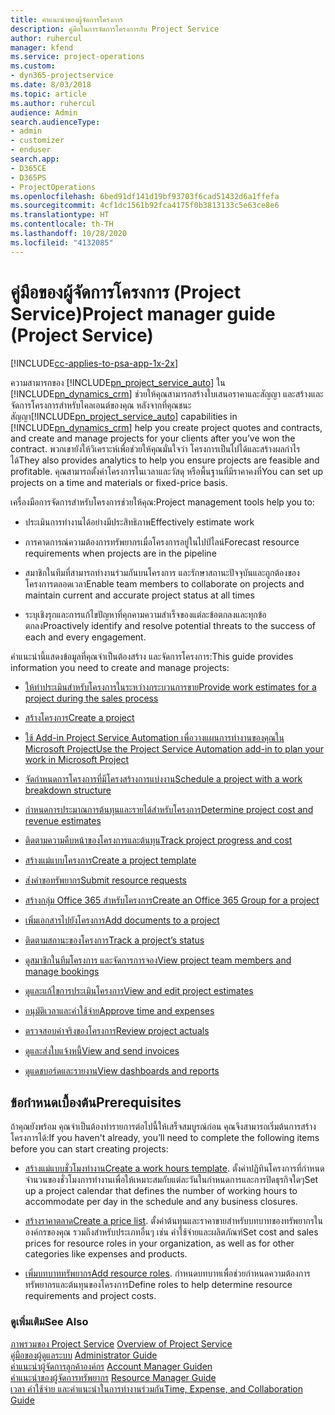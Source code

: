 ```yaml
---
title: คำแนะนำของผู้จัดการโครงการ
description: คู่มือในการจัดการโครงการกับ Project Service
author: ruhercul
manager: kfend
ms.service: project-operations
ms.custom:
- dyn365-projectservice
ms.date: 8/03/2018
ms.topic: article
ms.author: ruhercul
audience: Admin
search.audienceType:
- admin
- customizer
- enduser
search.app:
- D365CE
- D365PS
- ProjectOperations
ms.openlocfilehash: 6bed91df141d19bf93703f6cad51432d6a1ffefa
ms.sourcegitcommit: 4cf1dc1561b92fca4175f0b3813133c5e63ce8e6
ms.translationtype: HT
ms.contentlocale: th-TH
ms.lasthandoff: 10/28/2020
ms.locfileid: "4132085"
---
```

# <a name="project-manager-guide-project-service"></a><span data-ttu-id="558c3-103">คู่มือของผู้จัดการโครงการ (Project Service)</span><span class="sxs-lookup"><span data-stu-id="558c3-103">Project manager guide (Project Service)</span></span>

[!INCLUDE[cc-applies-to-psa-app-1x-2x](../includes/cc-applies-to-psa-app-1x-2x.md)]

<span data-ttu-id="558c3-104">ความสามารถของ [!INCLUDE[pn_project_service_auto](../includes/pn-project-service-auto.md)] ใน [!INCLUDE[pn_dynamics_crm](../includes/pn-dynamics-crm.md)] ช่วยให้คุณสามารถสร้างใบเสนอราคาและสัญญา และสร้างและจัดการโครงการสำหรับไคลเอนต์ของคุณ หลังจากที่คุณชนะสัญญา</span><span class="sxs-lookup"><span data-stu-id="558c3-104">[!INCLUDE[pn_project_service_auto](../includes/pn-project-service-auto.md)] capabilities in [!INCLUDE[pn_dynamics_crm](../includes/pn-dynamics-crm.md)] help you create project quotes and contracts, and create and manage projects for your clients after you’ve won the contract.</span></span> <span data-ttu-id="558c3-105">พวกเขายังให้วิเคราะห์เพื่อช่วยให้คุณมั่นใจว่า โครงการเป็นไปได้และสร้างผลกำไรได้</span><span class="sxs-lookup"><span data-stu-id="558c3-105">They also provides analytics to help you ensure projects are feasible and profitable.</span></span> <span data-ttu-id="558c3-106">คุณสามารถตั้งค่าโครงการในเวลาและวัสดุ หรือพื้นฐานที่มีราคาคงที่</span><span class="sxs-lookup"><span data-stu-id="558c3-106">You can set up projects on a time and materials or fixed-price basis.</span></span>  
  
 <span data-ttu-id="558c3-107">เครื่องมือการจัดการสำหรับโครงการช่วยให้คุณ:</span><span class="sxs-lookup"><span data-stu-id="558c3-107">Project management tools help you to:</span></span>  
  
-   <span data-ttu-id="558c3-108">ประเมินการทำงานได้อย่างมีประสิทธิภาพ</span><span class="sxs-lookup"><span data-stu-id="558c3-108">Effectively estimate work</span></span>  
  
-   <span data-ttu-id="558c3-109">การคาดการณ์ความต้องการทรัพยากรเมื่อโครงการอยู่ในไปป์ไลน์</span><span class="sxs-lookup"><span data-stu-id="558c3-109">Forecast resource requirements when projects are in the pipeline</span></span>  
  
-   <span data-ttu-id="558c3-110">สมาชิกในทีมที่สามารถทำงานร่วมกันบนโครงการ และรักษาสถานะปัจจุบันและถูกต้องของโครงการตลอดเวลา</span><span class="sxs-lookup"><span data-stu-id="558c3-110">Enable team members to collaborate on projects and maintain current and accurate project status at all times</span></span>  
  
-   <span data-ttu-id="558c3-111">ระบุเชิงรุกและการแก้ไขปัญหาที่คุกคามความสำเร็จของแต่ละข้อตกลงและทุกข้อตกลง</span><span class="sxs-lookup"><span data-stu-id="558c3-111">Proactively identify and resolve potential threats to the success of each and every engagement.</span></span>  
  
<span data-ttu-id="558c3-112">คำแนะนำนี้แสดงข้อมูลที่คุณจำเป็นต้องสร้าง และจัดการโครงการ:</span><span class="sxs-lookup"><span data-stu-id="558c3-112">This guide provides information you need to create and manage projects:</span></span>  
  
-   [<span data-ttu-id="558c3-113">ให้ทำประเมินสำหรับโครงการในระหว่างกระบวนการขาย</span><span class="sxs-lookup"><span data-stu-id="558c3-113">Provide work estimates for a project during the sales process</span></span>](../psa/provide-estimates-project-during-sales-process.md)  
  
-   [<span data-ttu-id="558c3-114">สร้างโครงการ</span><span class="sxs-lookup"><span data-stu-id="558c3-114">Create a project</span></span>](../psa/create-project.md)  
  
-   [<span data-ttu-id="558c3-115">ใช้ Add-in Project Service Automation เพื่อวางแผนการทำงานของคุณใน Microsoft Project</span><span class="sxs-lookup"><span data-stu-id="558c3-115">Use the Project Service Automation add-in to plan your work in Microsoft Project</span></span>](../psa/add-plan-work-microsoft-project.md)  
  
-   [<span data-ttu-id="558c3-116">จัดกำหนดการโครงการที่มีโครงสร้างการแบ่งงาน</span><span class="sxs-lookup"><span data-stu-id="558c3-116">Schedule a project with a work breakdown structure</span></span>](../psa/schedule-project-work-breakdown-structure.md)  
  
-   [<span data-ttu-id="558c3-117">กำหนดการประมาณการต้นทุนและรายได้สำหรับโครงการ</span><span class="sxs-lookup"><span data-stu-id="558c3-117">Determine project cost and revenue estimates</span></span>](../psa/determine-project-cost-revenue-estimates.md)  
  
-   [<span data-ttu-id="558c3-118">ติดตามความคืบหน้าของโครงการและต้นทุน</span><span class="sxs-lookup"><span data-stu-id="558c3-118">Track project progress and cost</span></span>](../psa/track-project-progress-cost.md)  
  
-   [<span data-ttu-id="558c3-119">สร้างแม่แบบโครงการ</span><span class="sxs-lookup"><span data-stu-id="558c3-119">Create a project template</span></span>](../psa/create-project-template.md)  
  
-   [<span data-ttu-id="558c3-120">ส่งคำขอทรัพยากร</span><span class="sxs-lookup"><span data-stu-id="558c3-120">Submit resource requests</span></span>](../psa/submit-resource-requests.md)  
  
-   [<span data-ttu-id="558c3-121">สร้างกลุ่ม Office 365 สำหรับโครงการ</span><span class="sxs-lookup"><span data-stu-id="558c3-121">Create an Office 365 Group for a project</span></span>](../psa/create-office-365-group-project.md)  
  
-   [<span data-ttu-id="558c3-122">เพิ่มเอกสารไปยังโครงการ</span><span class="sxs-lookup"><span data-stu-id="558c3-122">Add documents to a project</span></span>](../psa/add-documents-project.md)  
  
-   [<span data-ttu-id="558c3-123">ติดตามสถานะของโครงการ</span><span class="sxs-lookup"><span data-stu-id="558c3-123">Track a project’s status</span></span>](../psa/track-project-status.md)  
  
-   [<span data-ttu-id="558c3-124">ดูสมาชิกในทีมโครงการ และจัดการการจอง</span><span class="sxs-lookup"><span data-stu-id="558c3-124">View project team members and manage bookings</span></span>](../psa/view-project-team-members-manage-bookings.md)  
  
-   [<span data-ttu-id="558c3-125">ดูและแก้ไขการประเมินโครงการ</span><span class="sxs-lookup"><span data-stu-id="558c3-125">View and edit project estimates</span></span>](../psa/view-edit-project-estimates.md)  
  
-   [<span data-ttu-id="558c3-126">อนุมัติเวลาและค่าใช้จ่าย</span><span class="sxs-lookup"><span data-stu-id="558c3-126">Approve time and expenses</span></span>](../psa/approve-time-expenses.md)  
  
-   [<span data-ttu-id="558c3-127">ตรวจสอบค่าจริงของโครงการ</span><span class="sxs-lookup"><span data-stu-id="558c3-127">Review project actuals</span></span>](../psa/review-project-actuals.md)  
  
-   [<span data-ttu-id="558c3-128">ดูและส่งใบแจ้งหนี้</span><span class="sxs-lookup"><span data-stu-id="558c3-128">View and send invoices</span></span>](../psa/view-send-invoices.md)  
  
-   [<span data-ttu-id="558c3-129">ดูแดชบอร์ดและรายงาน</span><span class="sxs-lookup"><span data-stu-id="558c3-129">View dashboards and reports</span></span>](../psa/view-dashboards-reports.md)  
  
## <a name="prerequisites"></a><span data-ttu-id="558c3-130">ข้อกำหนดเบื้องต้น</span><span class="sxs-lookup"><span data-stu-id="558c3-130">Prerequisites</span></span>  
 <span data-ttu-id="558c3-131">ถ้าคุณยังพร้อม คุณจำเป็นต้องทำรายการต่อไปนี้ให้เสร็จสมบูรณ์ก่อน คุณจึงสามารถเริ่มต้นการสร้างโครงการได้:</span><span class="sxs-lookup"><span data-stu-id="558c3-131">If you haven't already, you’ll need to complete the following items before you can start creating projects:</span></span>  
  
-   <span data-ttu-id="558c3-132">[สร้างแม่แบบชั่วโมงทำงาน](../psa/create-work-hours-template.md)</span><span class="sxs-lookup"><span data-stu-id="558c3-132">[Create a work hours template](../psa/create-work-hours-template.md).</span></span> <span data-ttu-id="558c3-133">ตั้งค่าปฏิทินโครงการที่กำหนดจำนวนของชั่วโมงการทำงานเพื่อให้เหมาะสมกับแต่ละวันในกำหนดการและการปิดธุรกิจใดๆ</span><span class="sxs-lookup"><span data-stu-id="558c3-133">Set up a project calendar that defines the number of working hours to accommodate per day in the schedule and any business closures.</span></span>  
  
-   <span data-ttu-id="558c3-134">[สร้างราคาตลาด](../psa/create-price-list.md)</span><span class="sxs-lookup"><span data-stu-id="558c3-134">[Create a price list](../psa/create-price-list.md).</span></span> <span data-ttu-id="558c3-135">ตั้งค่าต้นทุนและราคาขายสำหรับบทบาทของทรัพยากรในองค์กรของคุณ รวมถึงสำหรับประเภทอื่นๆ เช่น ค่าใช้จ่ายและผลิตภัณฑ์</span><span class="sxs-lookup"><span data-stu-id="558c3-135">Set cost and sales prices for resource roles in your organization, as well as for other categories like expenses and products.</span></span>  
  
-   <span data-ttu-id="558c3-136">[เพิ่มบทบาททรัพยากร](../psa/add-resource-roles.md)</span><span class="sxs-lookup"><span data-stu-id="558c3-136">[Add resource roles](../psa/add-resource-roles.md).</span></span> <span data-ttu-id="558c3-137">กำหนดบทบาทเพื่อช่วยกำหนดความต้องการทรัพยากรและต้นทุนของโครงการ</span><span class="sxs-lookup"><span data-stu-id="558c3-137">Define roles to help determine resource requirements and project costs.</span></span>  
  
### <a name="see-also"></a><span data-ttu-id="558c3-138">ดูเพิ่มเติม</span><span class="sxs-lookup"><span data-stu-id="558c3-138">See Also</span></span>  
 <span data-ttu-id="558c3-139">[ภาพรวมของ Project Service](../psa/overview.md) </span><span class="sxs-lookup"><span data-stu-id="558c3-139">[Overview of Project Service](../psa/overview.md) </span></span>  
 <span data-ttu-id="558c3-140">[คู่มือของผู้ดูแลระบบ](../psa/admin-guide.md) </span><span class="sxs-lookup"><span data-stu-id="558c3-140">[Administrator Guide](../psa/admin-guide.md) </span></span>  
 <span data-ttu-id="558c3-141">[คำแนะนำผู้จัดการลูกค้าองค์กร](../psa/account-manager-guide.md) </span><span class="sxs-lookup"><span data-stu-id="558c3-141">[Account Manager Guiden](../psa/account-manager-guide.md) </span></span>  
 <span data-ttu-id="558c3-142">[คำแนะนำของผู้จัดการทรัพยากร](../psa/resource-manager-guide.md) </span><span class="sxs-lookup"><span data-stu-id="558c3-142">[Resource Manager Guide](../psa/resource-manager-guide.md) </span></span>  
 [<span data-ttu-id="558c3-143">เวลา ค่าใช้จ่าย และคำแนะนำในการทำงานร่วมกัน</span><span class="sxs-lookup"><span data-stu-id="558c3-143">Time, Expense, and Collaboration Guide</span></span>](../psa/time-expense-collaboration-guide.md)

